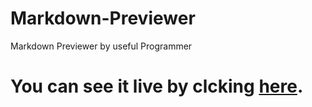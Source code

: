 # Markdown-Previewer
Markdown Previewer by useful Programmer 
# You can see it live by clcking [here](https://zeeshan-imran90.github.io/Markdown-Previewer-/).
